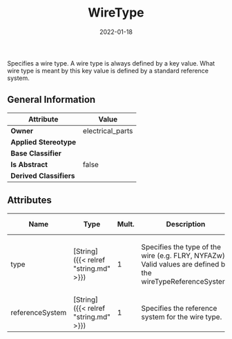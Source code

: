 ﻿---
title: WireType
toc: false
type: specs
date: "2022-01-18"
draft: false
specification: VEC
version: 1.2.2
documentType: "Recommendation"
elementType: Class
classes:
  - WireType
menu_name: vec-1.2.2
---
<p> Specifies a wire type. A wire type is always defined by a key value. What wire type is meant by this key value is defined by a standard reference system.     </p>

## General Information

| Attribute               | Value |
|-------------------------|-------|
| **Owner**               | electrical_parts |
| **Applied Stereotype**  |   |
| **Base Classifier**     |   |
| **Is Abstract**         | false |
| **Derived Classifiers** |   |

## Attributes
|  Name  |  Type  |  Mult.  |  Description  |  Owning Classifier  |
|--------|--------|---------|---------------|--------------|
|type | [String]({{< relref "string.md" >}}) | 1 | <p>Specifies the type of the wire (e.g. FLRY, NYFAZw). Valid values are defined by the wireTypeReferenceSystem.  </p> | [WireType]({{< relref "wiretype.md" >}}) |
|referenceSystem | [String]({{< relref "string.md" >}}) | 1 | <p>Specifies the reference system for the wire type.  </p> | [WireType]({{< relref "wiretype.md" >}}) |

